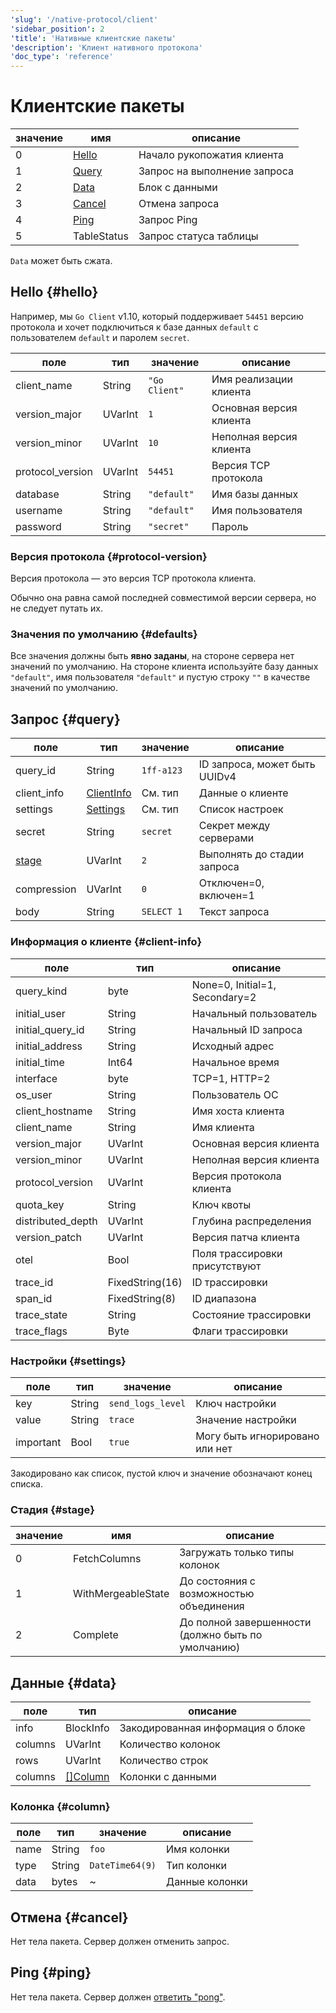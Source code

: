 ```yaml
---
'slug': '/native-protocol/client'
'sidebar_position': 2
'title': 'Нативные клиентские пакеты'
'description': 'Клиент нативного протокола'
'doc_type': 'reference'
---
```



# Клиентские пакеты

| значение | имя               | описание                  |
|----------|-------------------|---------------------------|
| 0        | [Hello](#hello)   | Начало рукопожатия клиента |
| 1        | [Query](#query)   | Запрос на выполнение запроса |
| 2        | [Data](#data)     | Блок с данными            |
| 3        | [Cancel](#cancel) | Отмена запроса            |
| 4        | [Ping](#ping)     | Запрос Ping               |
| 5        | TableStatus       | Запрос статуса таблицы    |

`Data` может быть сжата.

## Hello {#hello}

Например, мы `Go Client` v1.10, который поддерживает `54451` версию протокола и
хочет подключиться к базе данных `default` с пользователем `default` и паролем `secret`.

| поле             | тип     | значение          | описание                      |
|------------------|---------|------------------|-------------------------------|
| client_name      | String  | `"Go Client"`    | Имя реализации клиента       |
| version_major    | UVarInt | `1`              | Основная версия клиента      |
| version_minor    | UVarInt | `10`             | Неполная версия клиента      |
| protocol_version  | UVarInt | `54451`          | Версия TCP протокола        |
| database         | String  | `"default"`      | Имя базы данных             |
| username         | String  | `"default"`      | Имя пользователя             |
| password         | String  | `"secret"`       | Пароль                      |

### Версия протокола {#protocol-version}

Версия протокола — это версия TCP протокола клиента.

Обычно она равна самой последней совместимой версии сервера, но
не следует путать их.

### Значения по умолчанию {#defaults}

Все значения должны быть **явно заданы**, на стороне сервера нет значений по умолчанию.
На стороне клиента используйте базу данных `"default"`, имя пользователя `"default"` и пустую строку `""`
в качестве значений по умолчанию.

## Запрос {#query}

| поле           | тип                        | значение      | описание                      |
|----------------|----------------------------|---------------|------------------------------|
| query_id       | String                     | `1ff-a123`    | ID запроса, может быть UUIDv4 |
| client_info    | [ClientInfo](#client-info) | См. тип       | Данные о клиенте             |
| settings       | [Settings](#settings)      | См. тип       | Список настроек              |
| secret         | String                     | `secret`      | Секрет между серверами       |
| [stage](#stage)| UVarInt                    | `2`           | Выполнять до стадии запроса  |
| compression    | UVarInt                    | `0`           | Отключен=0, включен=1        |
| body           | String                     | `SELECT 1`    | Текст запроса                |

### Информация о клиенте {#client-info}

| поле              | тип             | описание                             |
|-------------------|-----------------|-------------------------------------|
| query_kind        | byte            | None=0, Initial=1, Secondary=2     |
| initial_user      | String          | Начальный пользователь                |
| initial_query_id  | String          | Начальный ID запроса                |
| initial_address   | String          | Исходный адрес                      |
| initial_time      | Int64           | Начальное время                     |
| interface         | byte            | TCP=1, HTTP=2                       |
| os_user           | String          | Пользователь ОС                     |
| client_hostname    | String          | Имя хоста клиента                  |
| client_name       | String          | Имя клиента                         |
| version_major     | UVarInt         | Основная версия клиента             |
| version_minor     | UVarInt         | Неполная версия клиента             |
| protocol_version   | UVarInt        | Версия протокола клиента            |
| quota_key         | String          | Ключ квоты                         |
| distributed_depth  | UVarInt        | Глубина распределения              |
| version_patch     | UVarInt         | Версия патча клиента                |
| otel              | Bool            | Поля трассировки присутствуют       |
| trace_id          | FixedString(16) | ID трассировки                      |
| span_id           | FixedString(8)  | ID диапазона                       |
| trace_state       | String          | Состояние трассировки               |
| trace_flags       | Byte            | Флаги трассировки                   |

### Настройки {#settings}

| поле      | тип    | значение            | описание                        |
|-----------|--------|---------------------|--------------------------------|
| key       | String | `send_logs_level`   | Ключ настройки                 |
| value     | String | `trace`             | Значение настройки             |
| important | Bool   | `true`              | Могу быть игнорировано или нет |

Закодировано как список, пустой ключ и значение обозначают конец списка.

### Стадия {#stage}

| значение | имя                | описание                                           |
|----------|--------------------|---------------------------------------------------|
| 0        | FetchColumns       | Загружать только типы колонок                     |
| 1        | WithMergeableState | До состояния с возможностью объединения           |
| 2        | Complete           | До полной завершенности (должно быть по умолчанию) |

## Данные {#data}

| поле    | тип                | описание                |
|---------|---------------------|------------------------|
| info    | BlockInfo           | Закодированная информация о блоке |
| columns | UVarInt             | Количество колонок      |
| rows    | UVarInt             | Количество строк        |
| columns | [[]Column](#column) | Колонки с данными      |

### Колонка {#column}

| поле  | тип    | значение         | описание          |
|-------|--------|------------------|-------------------|
| name  | String | `foo`            | Имя колонки       |
| type  | String | `DateTime64(9)`  | Тип колонки       |
| data  | bytes  | ~                | Данные колонки    |

## Отмена {#cancel}

Нет тела пакета. Сервер должен отменить запрос.

## Ping {#ping}

Нет тела пакета. Сервер должен [ответить "pong"](./server.md#pong).
